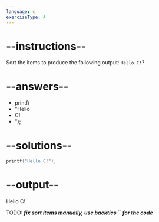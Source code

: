 ```yaml
---
language: c
exerciseType: 4
---
```


# --instructions--

Sort the items to produce the following output: `Hello C!`?

# --answers--

- printf(
- "Hello 
- C!
- ");

# --solutions--

```c
printf("Hello C!");
```

# --output--

Hello C!

TODO: ___fix sort items manually, use backtics `` for the code___
